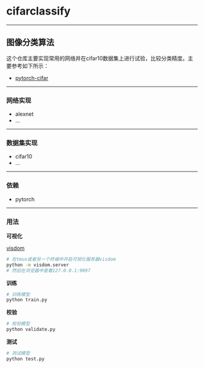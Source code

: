 # cifarclassify



---
## 图像分类算法
这个仓库主要实现常用的网络并在cifar10数据集上进行试验，比较分类精度。主要参考如下所示：
- [pytorch-cifar](https://github.com/kuangliu/pytorch-cifar)


---
### 网络实现
- alexnet
- ...

---
### 数据集实现
- cifar10
- ...

---
### 依赖
- pytorch

---
### 用法

**可视化**

[visdom](https://github.com/facebookresearch/visdom)

```bash
# 在tmux或者另一个终端中开启可视化服务器visdom
python -m visdom.server
# 然后在浏览器中查看127.0.0.1:9097
```

**训练**
```bash
# 训练模型
python train.py
```

**校验**
```bash
# 校验模型
python validate.py
```

**测试**
```bash
# 测试模型
python test.py
```